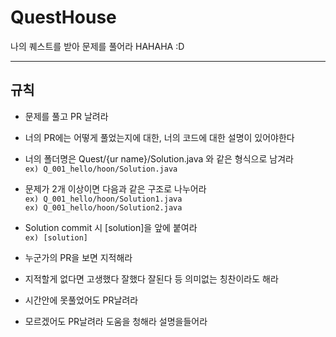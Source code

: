 # QuestHouse
나의 퀘스트를 받아 문제를 풀어라 HAHAHA :D


---
## 규칙
- 문제를 풀고 PR 날려라
- 너의 PR에는 어떻게 풀었는지에 대한, 너의 코드에 대한 설명이 있어야한다
- 너의 폴더명은 Quest/{ur name}/Solution.java 와 같은 형식으로 남겨라 </br>
	`ex) Q_001_hello/hoon/Solution.java`
- 문제가 2개 이상이면 다음과 같은 구조로 나누어라 </br>
	`ex) Q_001_hello/hoon/Solution1.java` </br>
 	`ex) Q_001_hello/hoon/Solution2.java` </br>
- Solution commit 시 [solution]을 앞에 붙여라 </br>
  	`ex) [solution]`

- 누군가의 PR을 보면 지적해라
- 지적할게 없다면 고생했다 잘했다 잘된다 등 의미없는 칭찬이라도 해라
- 시간안에 못풀었어도 PR날려라
- 모르겠어도 PR날려라 도움을 청해라 설명을들어라



